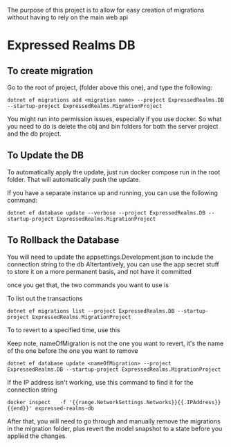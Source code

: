 The purpose of this project is to allow for easy creation of migrations without having to rely on the main web api

# Expressed Realms DB

## To create migration

Go to the root of project, (folder above this one), and type the following:
```shell
dotnet ef migrations add <migration name> --project ExpressedRealms.DB --startup-project ExpressedRealms.MigrationProject
```


You might run into permission issues, especially if you use docker.  So what you need to do is delete the obj and bin
folders for both the server project and the db project.

## To Update the DB

To automatically apply the update, just run docker compose run in the root folder.  That will automatically push the
update.

If you have a separate instance up and running, you can use the following command:
```shell
dotnet ef database update --verbose --project ExpressedRealms.DB --startup-project ExpressedRealms.MigrationProject
```

## To Rollback the Database
You will need to update the appsettings.Development.json to include the connection string to the db
Altertantively, you can use the app secret stuff to store it on a more permanent basis, and not have it committed

once you get that, the two commands you want to use is

To list out the transactions
```shell
dotnet ef migrations list --project ExpressedRealms.DB --startup-project ExpressedRealms.MigrationProject
```

To to revert to a specified time, use this

Keep note, nameOfMigration is not the one you want to revert, it's the name of the one before the one you want to remove
```shell
dotnet ef database update <nameOfMigration> --project ExpressedRealms.DB --startup-project ExpressedRealms.MigrationProject
```

If the IP address isn't working, use this command to find it for the connection string

```shell
docker inspect   -f '{{range.NetworkSettings.Networks}}{{.IPAddress}}{{end}}' expressed-realms-db
```

After that, you will need to go through and manually remove the migrations in the migration folder, plus revert the model
snapshot to a state before you applied the changes.
